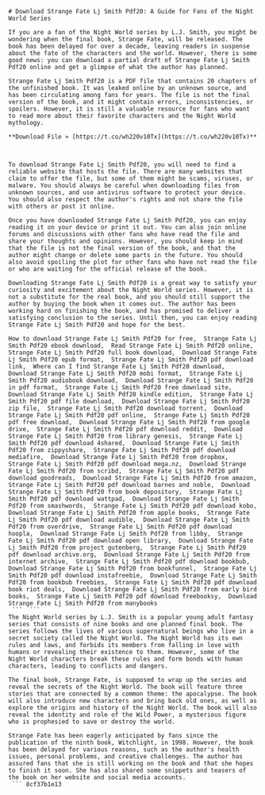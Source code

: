 ``` 
# Download Strange Fate Lj Smith Pdf20: A Guide for Fans of the Night World Series
 
If you are a fan of the Night World series by L.J. Smith, you might be wondering when the final book, Strange Fate, will be released. The book has been delayed for over a decade, leaving readers in suspense about the fate of the characters and the world. However, there is some good news: you can download a partial draft of Strange Fate Lj Smith Pdf20 online and get a glimpse of what the author has planned.
 
Strange Fate Lj Smith Pdf20 is a PDF file that contains 20 chapters of the unfinished book. It was leaked online by an unknown source, and has been circulating among fans for years. The file is not the final version of the book, and it might contain errors, inconsistencies, or spoilers. However, it is still a valuable resource for fans who want to read more about their favorite characters and the Night World mythology.
 
**Download File » [https://t.co/wh220v10Tx](https://t.co/wh220v10Tx)**


 
To download Strange Fate Lj Smith Pdf20, you will need to find a reliable website that hosts the file. There are many websites that claim to offer the file, but some of them might be scams, viruses, or malware. You should always be careful when downloading files from unknown sources, and use antivirus software to protect your device. You should also respect the author's rights and not share the file with others or post it online.
 
Once you have downloaded Strange Fate Lj Smith Pdf20, you can enjoy reading it on your device or print it out. You can also join online forums and discussions with other fans who have read the file and share your thoughts and opinions. However, you should keep in mind that the file is not the final version of the book, and that the author might change or delete some parts in the future. You should also avoid spoiling the plot for other fans who have not read the file or who are waiting for the official release of the book.
 
Downloading Strange Fate Lj Smith Pdf20 is a great way to satisfy your curiosity and excitement about the Night World series. However, it is not a substitute for the real book, and you should still support the author by buying the book when it comes out. The author has been working hard on finishing the book, and has promised to deliver a satisfying conclusion to the series. Until then, you can enjoy reading Strange Fate Lj Smith Pdf20 and hope for the best.
 
How to download Strange Fate Lj Smith Pdf20 for free,  Strange Fate Lj Smith Pdf20 ebook download,  Read Strange Fate Lj Smith Pdf20 online,  Strange Fate Lj Smith Pdf20 full book download,  Download Strange Fate Lj Smith Pdf20 epub format,  Strange Fate Lj Smith Pdf20 pdf download link,  Where can I find Strange Fate Lj Smith Pdf20 download,  Download Strange Fate Lj Smith Pdf20 mobi format,  Strange Fate Lj Smith Pdf20 audiobook download,  Download Strange Fate Lj Smith Pdf20 in pdf format,  Strange Fate Lj Smith Pdf20 free download site,  Download Strange Fate Lj Smith Pdf20 kindle edition,  Strange Fate Lj Smith Pdf20 pdf file download,  Download Strange Fate Lj Smith Pdf20 zip file,  Strange Fate Lj Smith Pdf20 download torrent,  Download Strange Fate Lj Smith Pdf20 pdf online,  Strange Fate Lj Smith Pdf20 pdf free download,  Download Strange Fate Lj Smith Pdf20 from google drive,  Strange Fate Lj Smith Pdf20 pdf download reddit,  Download Strange Fate Lj Smith Pdf20 from library genesis,  Strange Fate Lj Smith Pdf20 pdf download 4shared,  Download Strange Fate Lj Smith Pdf20 from zippyshare,  Strange Fate Lj Smith Pdf20 pdf download mediafire,  Download Strange Fate Lj Smith Pdf20 from dropbox,  Strange Fate Lj Smith Pdf20 pdf download mega.nz,  Download Strange Fate Lj Smith Pdf20 from scribd,  Strange Fate Lj Smith Pdf20 pdf download goodreads,  Download Strange Fate Lj Smith Pdf20 from amazon,  Strange Fate Lj Smith Pdf20 pdf download barnes and noble,  Download Strange Fate Lj Smith Pdf20 from book depository,  Strange Fate Lj Smith Pdf20 pdf download wattpad,  Download Strange Fate Lj Smith Pdf20 from smashwords,  Strange Fate Lj Smith Pdf20 pdf download kobo,  Download Strange Fate Lj Smith Pdf20 from apple books,  Strange Fate Lj Smith Pdf20 pdf download audible,  Download Strange Fate Lj Smith Pdf20 from overdrive,  Strange Fate Lj Smith Pdf20 pdf download hoopla,  Download Strange Fate Lj Smith Pdf20 from libby,  Strange Fate Lj Smith Pdf20 pdf download open library,  Download Strange Fate Lj Smith Pdf20 from project gutenberg,  Strange Fate Lj Smith Pdf20 pdf download archive.org,  Download Strange Fate Lj Smith Pdf20 from internet archive,  Strange Fate Lj Smith Pdf20 pdf download bookbub,  Download Strange Fate Lj Smith Pdf20 from bookfunnel,  Strange Fate Lj Smith Pdf20 pdf download instafreebie,  Download Strange Fate Lj Smith Pdf20 from bookbub freebies,  Strange Fate Lj Smith Pdf20 pdf download book riot deals,  Download Strange Fate Lj Smith Pdf20 from early bird books,  Strange Fate Lj Smith Pdf20 pdf download freebooksy,  Download Strange Fate Lj Smith Pdf20 from manybooks
 ```  ``` 
The Night World series by L.J. Smith is a popular young adult fantasy series that consists of nine books and one planned final book. The series follows the lives of various supernatural beings who live in a secret society called the Night World. The Night World has its own rules and laws, and forbids its members from falling in love with humans or revealing their existence to them. However, some of the Night World characters break these rules and form bonds with human characters, leading to conflicts and dangers.
 
The final book, Strange Fate, is supposed to wrap up the series and reveal the secrets of the Night World. The book will feature three stories that are connected by a common theme: the apocalypse. The book will also introduce new characters and bring back old ones, as well as explore the origins and history of the Night World. The book will also reveal the identity and role of the Wild Power, a mysterious figure who is prophesied to save or destroy the world.
 
Strange Fate has been eagerly anticipated by fans since the publication of the ninth book, Witchlight, in 1998. However, the book has been delayed for various reasons, such as the author's health issues, personal problems, and creative challenges. The author has assured fans that she is still working on the book and that she hopes to finish it soon. She has also shared some snippets and teasers of the book on her website and social media accounts.
 ``` 8cf37b1e13
 
